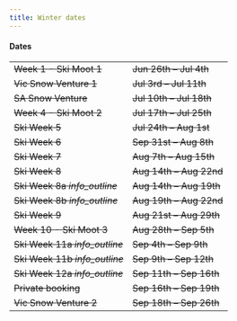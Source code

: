 ```yaml
---
title: Winter dates
---
```

<h4 class='dates-title'>Dates</h4>
<div class='dates-container'>
  <table class='dates'>
    <tr style="text-decoration: line-through"><td>Week 1 - Ski Moot 1</td><td>Jun 26th – Jul 4th</td></tr>
    <tr style="text-decoration: line-through"><td>Vic Snow Venture 1</td><td>Jul 3rd – Jul 11th</td></tr>
    <tr style="text-decoration: line-through"><td>SA Snow Venture</td><td>Jul 10th – Jul 18th</td></tr>
    <tr style="text-decoration: line-through"><td>Week 4 - Ski Moot 2</td><td>Jul 17th – Jul 25th</td></tr>
    <tr style="text-decoration: line-through"><td>Ski Week 5</td><td>Jul 24th – Aug 1st</td></tr>
    <tr style="text-decoration: line-through"><td>Ski Week 6</td><td>Sep 31st – Aug 8th</td></tr>
    <tr style="text-decoration: line-through"><td>Ski Week 7</td><td>Aug 7th – Aug 15th</td></tr>
    <tr style="text-decoration: line-through"><td>Ski Week 8</td><td>Aug 14th – Aug 22nd</td></tr>
    <tr style="text-decoration: line-through"><td>Ski Week 8a <i class='material-icons' title='Join us for a half week, or book for the whole week.'>info_outline</i></td><td>Aug 14th – Aug 19th</td></tr>
    <tr style="text-decoration: line-through"><td>Ski Week 8b <i class='material-icons' title='Join us for a half week, or book for the whole week.'>info_outline</i></td><td>Aug 19th – Aug 22nd</td></tr>
    <tr style="text-decoration: line-through"><td>Ski Week 9</td><td>Aug 21st – Aug 29th</td></tr>
    <tr style="text-decoration: line-through"><td>Week 10 - Ski Moot 3</td><td>Aug 28th – Sep 5th</td></tr>
    <tr style="text-decoration: line-through"><td>Ski Week 11a <i class='material-icons' title='Join us for a half week, or book for the whole week.'>info_outline</i></td><td>Sep 4th – Sep 9th</td></tr>
    <tr style="text-decoration: line-through"><td>Ski Week 11b <i class='material-icons' title='Join us for a half week, or book for the whole week.'>info_outline</i></td><td>Sep 9th – Sep 12th</td></tr>
    <tr style="text-decoration: line-through"><td>Ski Week 12a <i class='material-icons' title='Join us for a half week, or book for the whole week.'>info_outline</i></td><td>Sep 11th – Sep 16th</td></tr>
    <tr style="text-decoration: line-through"><td>Private booking</td><td>Sep 16th – Sep 19th</td></tr>
    <tr style="text-decoration: line-through"><td>Vic Snow Venture 2</td><td>Sep 18th – Sep 26th</td></tr>
  </table>
</div>
